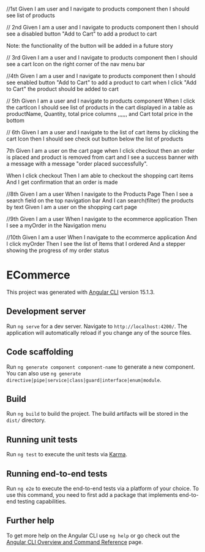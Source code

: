 //1st
Given I am user
and I navigate to products component
then I should see list of products

// 2nd
Given I am a user
and I navigate to products component
then I should see a disabled button "Add to Cart" to add a product to cart

Note: the functionality of the button will be added in a future story

// 3rd
Given I am a user
and I navigate to products component
then I should see a cart Icon on the right corner of the nav menu bar

//4th
Given I am a user
and I navigate to products component
then I should see enabled button "Add to Cart" to add a product to cart
when I click "Add to Cart" the product should be added to cart

// 5th
Given I am a user
and I navigate to products component
When I click the cartIcon I should see list of products in the cart displayed in a table as
productName, Quantity, total price columns ,,,,,, and Cart total price in the bottom

// 6th
Given I am a user
and I navigate to the list of cart items by clicking the cart Icon
then I should see check out button below the list of products

7th
Given I am a user on the cart page
when I click checkout 
then an order is placed 
and product is removed from cart
and I see a success banner with a message with a message "order placed successfully".

When I click checkout
Then I am able to checkout the shopping cart items
And I get confirmation that an order is made

//8th
Given I am a user
When I navigate to the Products Page
Then I see a search field on the top navigation bar
And I can search(filter) the products by text
Given I am a user on the shopping cart page

//9th
Given I am a user
When I navigate to the ecommerce application
Then I see a myOrder in the Navigation menu

//10th
Given I am a user
When I navigate to the ecommerce application
And I click myOrder
Then I see the list of Items that I ordered
And a stepper showing the progress of my order status


# ECommerce

This project was generated with [Angular CLI](https://github.com/angular/angular-cli) version 15.1.3.

## Development server

Run `ng serve` for a dev server. Navigate to `http://localhost:4200/`. The application will automatically reload if you
change any of the source files.

## Code scaffolding

Run `ng generate component component-name` to generate a new component. You can also
use `ng generate directive|pipe|service|class|guard|interface|enum|module`.

## Build

Run `ng build` to build the project. The build artifacts will be stored in the `dist/` directory.

## Running unit tests

Run `ng test` to execute the unit tests via [Karma](https://karma-runner.github.io).

## Running end-to-end tests

Run `ng e2e` to execute the end-to-end tests via a platform of your choice. To use this command, you need to first add a
package that implements end-to-end testing capabilities.

## Further help

To get more help on the Angular CLI use `ng help` or go check out
the [Angular CLI Overview and Command Reference](https://angular.io/cli) page.

